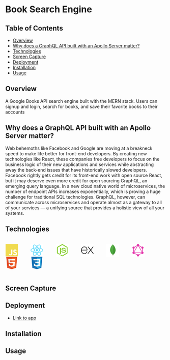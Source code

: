 <!-- omit in toc -->
# Book Search Engine

<!-- omit in toc -->
## Table of Contents

- [Overview](#overview)
- [Why does a GraphQL API built with an Apollo Server matter?](#why-does-a-graphql-api-built-with-an-apollo-server-matter)
- [Technologies](#technologies)
- [Screen Capture](#screen-capture)
- [Deployment](#deployment)
- [Installation](#installation)
- [Usage](#usage)


## Overview
A Google Books API search engine built with the MERN stack. Users can signup and login, search for books, and save their favorite books to their accounts

## Why does a GraphQL API built with an Apollo Server matter?
Web behemoths like Facebook and Google are moving at a breakneck speed to make life better for front-end developers. By creating new technologies like React, these companies free developers to focus on the business logic of their new applications and services while abstracting away the back-end issues that have historically slowed developers. Facebook rightly gets credit for its front-end work with open source React, but it may deserve even more credit for open sourcing GraphQL, an emerging query language. In a new cloud native world of microservices, the number of endpoint APIs increases exponentially, which is proving a huge challenge for traditional SQL technologies. GraphQL, however, can communicate across microservices and operate almost as a gateway to all of your services — a unifying source that provides a holistic view of all your systems.

## Technologies
<div style="display: inline_block"><br>
  <img height="40" align="center" alt="Chris-Js" height="30" width="40" src="https://raw.githubusercontent.com/devicons/devicon/master/icons/javascript/javascript-plain.svg">
 &nbsp;&nbsp;&nbsp;&nbsp;&nbsp;&nbsp;&nbsp;&nbsp;
  <img height="40" align="center" alt="Chris-React" height="30" width="40" src="https://raw.githubusercontent.com/devicons/devicon/master/icons/react/react-original.svg">
 &nbsp;&nbsp;&nbsp;&nbsp;&nbsp;&nbsp;&nbsp;&nbsp;
 <img height="40" align="center" alt="Chris-Node" height="30" width="40" src="https://raw.githubusercontent.com/devicons/devicon/master/icons/nodejs/nodejs-original.svg">
 &nbsp;&nbsp;&nbsp;&nbsp;&nbsp;&nbsp;&nbsp;&nbsp;
 <img height="40" align="center" alt="Chris-Express" height="30" width="40" src="https://raw.githubusercontent.com/devicons/devicon/master/icons/express/express-original.svg">
 &nbsp;&nbsp;&nbsp;&nbsp;&nbsp;&nbsp;&nbsp;&nbsp;
 <img height="40" align="center" alt="Chris-MongoDB" height="30" width="40" src="https://raw.githubusercontent.com/devicons/devicon/master/icons/mongodb/mongodb-original.svg">
 &nbsp;&nbsp;&nbsp;&nbsp;&nbsp;&nbsp;&nbsp;&nbsp;
 <img height="40" align="center" alt="Chris-GraphQL" height="30" width="40" src="https://raw.githubusercontent.com/devicons/devicon/master/icons/graphql/graphql-plain.svg">
 &nbsp;&nbsp;&nbsp;&nbsp;&nbsp;&nbsp;&nbsp;&nbsp;
  <img height="40" align="center" alt="Chris-HTML" height="30" width="40" src="https://raw.githubusercontent.com/devicons/devicon/master/icons/html5/html5-original.svg">
 &nbsp;&nbsp;&nbsp;&nbsp;&nbsp;&nbsp;&nbsp;&nbsp;
  <img height="40" align="center" alt="Chris-CSS" height="30" width="40" src="https://raw.githubusercontent.com/devicons/devicon/master/icons/css3/css3-original.svg">
  &nbsp;&nbsp;&nbsp;&nbsp;&nbsp;&nbsp;&nbsp;&nbsp;
</div>
  
</br>

## Screen Capture

## Deployment

- [Link to app]()

## Installation

## Usage
